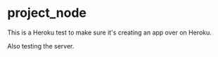 # project_node 


This is a Heroku test to make sure it's creating an app over on Heroku. 

Also testing the server. 
